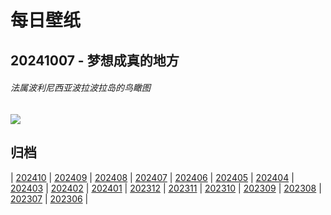 # 每日壁纸

## 20241007 - 梦想成真的地方

###### 法属波利尼西亚波拉波拉岛的鸟瞰图

![](https://www.bing.com/th?id=OHR.BoraPapeete_ZH-CN1991283465_UHD.jpg)

## 归档

| [202410](/202410/README.md)
| [202409](/202409/README.md)
| [202408](/202408/README.md)
| [202407](/202407/README.md)
| [202406](/202406/README.md)
| [202405](/202405/README.md)
| [202404](/202404/README.md)
| [202403](/202403/README.md)
| [202402](/202402/README.md)
| [202401](/202401/README.md)
| [202312](/202312/README.md)
| [202311](/202311/README.md)
| [202310](/202310/README.md)
| [202309](/202309/README.md)
| [202308](/202308/README.md)
| [202307](/202307/README.md)
| [202306](/202306/README.md)
|